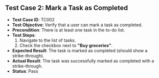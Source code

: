 
## Test Case 2: Mark a Task as Completed
- **Test Case ID**: TC002
- **Test Objective**: Verify that a user can mark a task as completed.
- **Precondition**: There is at least one task in the to-do list.
- **Test Steps**:
  1. Navigate to the list of tasks.
  2. Check the checkbox next to **"Buy groceries"**.
- **Expected Result**: The task is marked as completed (should show a strike-through).
- **Actual Result**: The task was successfully marked as completed with a strike-through.
- **Status**: Pass
